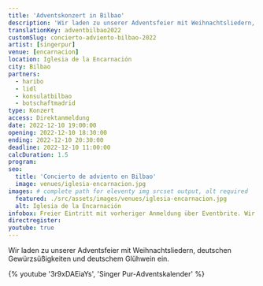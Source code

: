 ```yaml
---
title: 'Adventskonzert in Bilbao'
description: 'Wir laden zu unserer Adventsfeier mit Weihnachtsliedern, deutschen Gewürzsüßigkeiten und deutschem Glühwein ein.'
translationKey: adventbilbao2022
customSlug: concierto-adviento-bilbao-2022
artist: [singerpur]
venue: [encarnacion]
location: Iglesia de la Encarnación
city: Bilbao
partners:
  - haribo
  - lidl
  - konsulatbilbao
  - botschaftmadrid
type: Konzert
access: Direktanmeldung
date: 2022-12-10 19:00:00
opening: 2022-12-10 18:30:00
ending: 2022-12-10 20:30:00
deadline: 2022-12-10 11:00:00
calcDuration: 1.5
program:
seo:
  title: 'Concierto de adviento en Bilbao'
  image: venues/iglesia-encarnacion.jpg
images: # complete path for eleventy img srcset output, alt required
  featured: ./src/assets/images/venues/iglesia-encarnacion.jpg
  alt: Iglesia de la Encarnación
infobox: Freier Eintritt mit vorheriger Anmeldung über Eventbrite. Wir freuen uns über eine kleine Spende für den Veranstaltungsort.
directregister:
youtube: true
---
```


Wir laden zu unserer Adventsfeier mit Weihnachtsliedern, deutschen Gewürzsüßigkeiten und deutschem Glühwein ein.

{% youtube '3r9xDAEiaYs', 'Singer Pur-Adventskalender' %}
